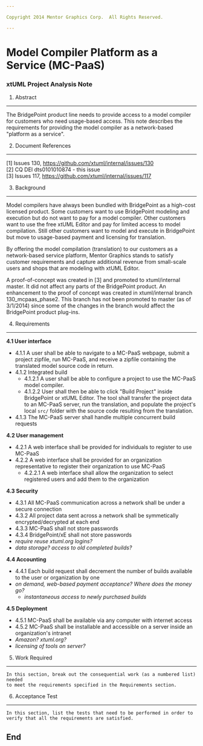 ```yaml
---

Copyright 2014 Mentor Graphics Corp.  All Rights Reserved.

---
```


# Model Compiler Platform as a Service (MC-PaaS)
### xtUML Project Analysis Note



1. Abstract
-----------
The BridgePoint product line needs to provide access to a model compiler 
for customers who need usage-based access.  This note describes the requirements
for providing the model compiler as a network-based "platform as a service".  

2. Document References
----------------------
[1] Issues 130, https://github.com/xtuml/internal/issues/130  
[2] CQ DEI dts0101010874 - this issue  
[3] Issues 117, https://github.com/xtuml/internal/issues/117  

3. Background
-------------
Model compilers have always been bundled with BridgePoint as a high-cost 
licensed product.  Some customers want to use BridgePoint modeling and 
execution but do not want to pay for a model compiler.  Other customers want
to use the free xtUML Editor and pay for limited access to model compilation.
Still other customers want to model and execute in BridgePoint but move 
to usage-based payment and licensing for translation.  

By offering the model compilation (translation) to our customers as a 
network-based service platform, Mentor Graphics stands to satisfy customer
requirements and capture additional revenue from small-scale users and 
shops that are modeling with xtUML Editor.  

A proof-of-concept was created in [3] and promoted to xtuml/internal master.  It
did not affect any parts of the BridgePoint product.  An enhancement to the 
proof of concept was created in xtuml/internal branch 130_mcpaas_phase2.  This 
branch has not been promoted to master (as of 3/1/2014) since some of the changes
in the branch would affect the BridgePoint product plug-ins.  

4. Requirements
---------------
__4.1  User interface__  
- 4.1.1  A user shall be able to navigate to a MC-PaaS webpage, submit a project zipfile, run MC-PaaS, and receive a zipfile containing the translated model source code in return.
- 4.1.2  Integrated build
  - 4.1.2.1  A user shall be able to configure a project to use the MC-PaaS model compiler.
  - 4.1.2.2  User shall then be able to click "Build Project" inside BridgePoint or xtUML Editor.  The tool shall transfer the project data to an MC-PaaS server, run the translation, and populate the project's local ```src/``` folder with the source code resulting from the translation.  
- 4.1.3  The MC-PaaS server shall handle multiple concurrent build requests  
 
__4.2  User management__  
- 4.2.1  A web interface shall be provided for individuals to register to use MC-PaaS
- 4.2.2  A web interface shall be provided for an organization representative to register their organization to use MC-PaaS
  - 4.2.2.1  A web interface shall allow the organization to select registered users and add them to the organization  

__4.3  Security__  
- 4.3.1  All MC-PaaS communication across a network shall be under a secure connection
- 4.3.2  All project data sent across a network shall be symmetically encrypted/decrypted at each end  
- 4.3.3  MC-PaaS shall not store passwords
- 4.3.4  BridgePoint/xE shall not store passwords
- _require reuse xtuml.org logins?_
- _data storage? access to old completed builds?_
 
__4.4  Accounting__  
- 4.4.1  Each build request shall decrement the number of builds available to the user or organization by one
- _on demand, web-based payment acceptance?  Where does the money go?_
  - _instantaneous access to newly purchased builds_

__4.5  Deployment__  
- 4.5.1  MC-PaaS shall be available via any computer with internet access
- 4.5.2  MC-PaaS shall be installable and accessible on a server inside an organization's intranet
- _Amazon? xtuml.org?_
- _licensing of tools on server?_

5. Work Required
----------------
    In this section, break out the consequential work (as a numbered list) needed
    to meet the requirements specified in the Requirements section.

6. Acceptance Test
------------------
    In this section, list the tests that need to be performed in order to
    verify that all the requirements are satisfied.

End
---

